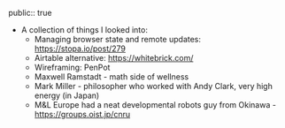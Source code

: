 public:: true

- A collection of things I looked into:
	- Managing browser state and remote updates: https://stopa.io/post/279
	- Airtable alternative: https://whitebrick.com/
	- Wireframing: PenPot
	- Maxwell Ramstadt - math side of wellness
	- Mark Miller - philosopher who worked with Andy Clark, very high energy (in Japan)
	- M&L Europe had a neat developmental robots guy from Okinawa - https://groups.oist.jp/cnru